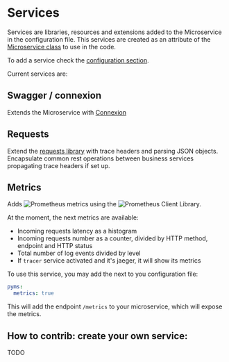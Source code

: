 # Services

Services are libraries, resources and extensions added to the Microservice in the configuration file.
This services are created as an attribute of the [Microservice class](ms_class.md) to use in the code.

To add a service check the [configuration section](configuration.md).

Current services are:

## Swagger / connexion
Extends the Microservice with [Connexion](https://github.com/zalando/connexion)

## Requests
Extend the [requests library](http://docs.python-requests.org/en/master/) with trace headers and parsing JSON objects.
Encapsulate common rest operations between business services propagating trace headers if set up.

## Metrics
Adds ![Prometheus](https://prometheus.io/) metrics using the ![Prometheus Client
Library](https://github.com/prometheus/client_python).

At the moment, the next metrics are available:
- Incoming requests latency as a histogram
- Incoming requests number as a counter, divided by HTTP method, endpoint and
  HTTP status
- Total number of log events divided by level
- If `tracer` service activated and it's jaeger, it will show its metrics

To use this service, you may add the next to you configuration file:

```yaml
pyms:
  metrics: true
```

This will add the endpoint `/metrics` to your microservice, which will expose
the metrics.

## How to contrib: create your own service:

TODO
